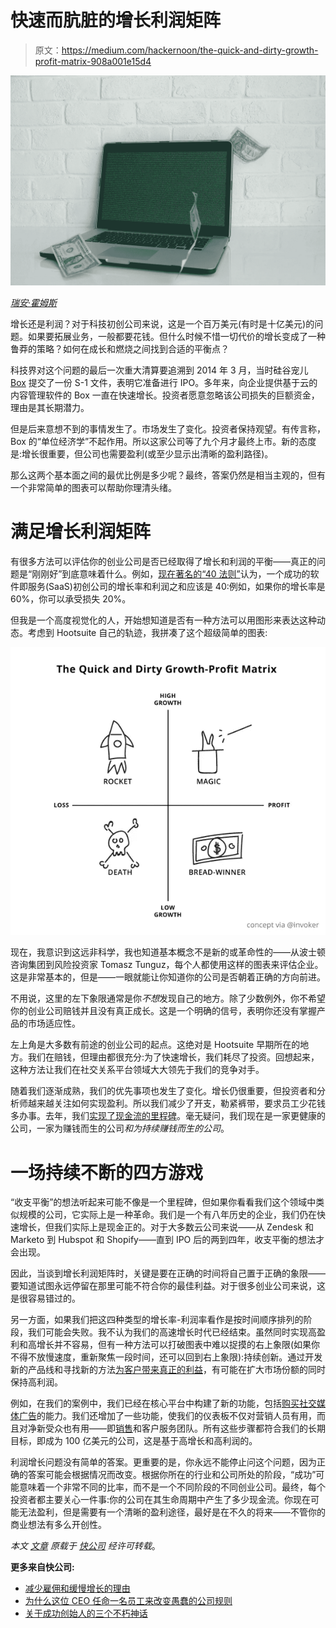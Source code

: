 # 快速而肮脏的增长利润矩阵

> 原文：<https://medium.com/hackernoon/the-quick-and-dirty-growth-profit-matrix-908a001e15d4>

![](img/7b0cc638db5a90a8c54ecd689a169147.png)

[*瑞安·霍姆斯*](https://www.fastcompany.com/user/ryan-holmes)

增长还是利润？对于科技初创公司来说，这是一个百万美元(有时是十亿美元)的问题。如果要拓展业务，一般都要花钱。但什么时候不惜一切代价的增长变成了一种鲁莽的策略？如何在成长和燃烧之间找到合适的平衡点？

科技界对这个问题的最后一次重大清算要追溯到 2014 年 3 月，当时硅谷宠儿 [Box](https://www.fastcompany.com/company/box) 提交了一份 S-1 文件，表明它准备进行 IPO。多年来，向企业提供基于云的内容管理软件的 Box 一直在快速增长。投资者愿意忽略该公司损失的巨额资金，理由是其长期潜力。

但是后来意想不到的事情发生了。市场发生了变化。投资者保持观望。有传言称，Box 的“单位经济学”不起作用。所以这家公司等了九个月才最终上市。新的态度是:增长很重要，但公司也需要盈利(或至少显示出清晰的盈利路径)。

那么这两个基本面之间的最优比例是多少呢？最终，答案仍然是相当主观的，但有一个非常简单的图表可以帮助你理清头绪。

# 满足增长利润矩阵

有很多方法可以评估你的创业公司是否已经取得了增长和利润的平衡——真正的问题是“刚刚好”到底意味着什么。例如，[现在著名的“40 法则”](http://feld.com/archives/2015/02/rule-40-healthy-saas-company.html)认为，一个成功的软件即服务(SaaS)初创公司的增长率和利润之和应该是 40:例如，如果你的增长率是 60%，你可以承受损失 20%。

但我是一个高度视觉化的人，开始想知道是否有一种方法可以用图形来表达这种动态。考虑到 Hootsuite 自己的轨迹，我拼凑了这个超级简单的图表:

![](img/959ad73da9ce36ff4f6ddf4fc690fea1.png)

现在，我意识到这远非科学，我也知道基本概念不是新的或革命性的——从波士顿咨询集团到风险投资家 Tomasz Tunguz，每个人都使用这样的图表来评估企业。这是非常基本的，但是——一眼就能让你知道你的公司是否朝着正确的方向前进。

不用说，这里的左下象限通常是你*不想*发现自己的地方。除了少数例外，你不希望你的创业公司赔钱并且没有真正成长。这是一个明确的信号，表明你还没有掌握产品的市场适应性。

左上角是大多数有前途的创业公司的起点。这绝对是 Hootsuite 早期所在的地方。我们在赔钱，但理由都很充分:为了快速增长，我们耗尽了投资。回想起来，这种方法让我们在社交关系平台领域大大领先于我们的竞争对手。

随着我们逐渐成熟，我们的优先事项也发生了变化。增长仍很重要，但投资者和分析师越来越关注如何实现盈利。所以我们减少了开支，勒紧裤带，要求员工少花钱多办事。去年，我们[实现了现金流的里程碑](https://www.linkedin.com/pulse/how-run-billion-dollar-company-2016-ryan-holmes?trk=mp-reader-card)。毫无疑问，我们现在是一家更健康的公司，一家为赚钱而生的公司*和为持续赚钱而生的公司*。

# 一场持续不断的四方游戏

“收支平衡”的想法听起来可能不像是一个里程碑，但如果你看看我们这个领域中类似规模的公司，它实际上是一种革命。我们是一个有八年历史的企业，我们仍在快速增长，但我们实际上是现金正的。对于大多数云公司来说——从 Zendesk 和 Marketo 到 Hubspot 和 Shopify——直到 IPO 后的两到四年，收支平衡的想法才会出现。

因此，当谈到增长利润矩阵时，关键是要在正确的时间将自己置于正确的象限——要知道试图永远停留在那里可能不符合你的最佳利益。对于很多创业公司来说，这是很容易错过的。

另一方面，如果我们把这四种类型的增长率-利润率看作是按时间顺序排列的阶段，我们可能会失败。我不认为我们的高速增长时代已经结束。虽然同时实现高盈利和高增长并不容易，但有一种方法可以打破图表中难以捉摸的右上象限(如果你不得不放慢速度，重新聚焦一段时间，还可以回到右上象限):持续创新。通过开发新的产品线和寻找新的方法[为客户带来真正的利益](http://www.amanet.org/training/articles/profitability-vs-growth-how-to-achieve-both.aspx)，有可能在扩大市场份额的同时保持高利润。

例如，在我们的案例中，我们已经在核心平台中构建了新的功能，包括[购买社交媒体广告](https://hootsuite.com/products/social-ads)的能力。我们还增加了一些功能，使我们的仪表板不仅对营销人员有用，而且对净新受众也有用——即[销售](https://hootsuite.com/solutions/social-selling?utm_source=publication&utm_medium=earned_media&utm_campaign=ryan_thought_leadership)和客户服务团队。所有这些步骤都符合我们的长期目标，即成为 100 亿美元的公司，这是基于高增长和高利润的。

利润增长问题没有简单的答案。更重要的是，你永远不能停止问这个问题，因为正确的答案可能会根据情况而改变。根据你所在的行业和公司所处的阶段，“成功”可能意味着一个非常不同的比率，而不是一个不同阶段的不同创业公司。最终，每个投资者都主要关心一件事:你的公司在其生命周期中产生了多少现金流。你现在可能无法盈利，但是需要有一个清晰的盈利途径，最好是在不久的将来——不管你的商业想法有多么开创性。

*本文* [*文章*](https://www.fastcompany.com/40424468/this-ceo-doodled-a-chart-to-help-your-startup-balance-growth-with-profit) *原载于* [*快公司*](https://www.fastcompany.com/) *经许可转载*。

**更多来自快公司:**

*   [减少雇佣和缓慢增长的理由](https://www.fastcompany.com/3050317/how-and-why-to-hire-less-and-grow-as-slowly-as-possible)
*   [为什么这位 CEO 任命一名员工来改变愚蠢的公司规则](https://www.fastcompany.com/3068931/why-this-ceo-appointed-an-employee-to-change-dumb-company-rules)
*   [关于成功创始人的三个不朽神话](https://www.fastcompany.com/40483237/three-myths-about-successful-founders-that-just-wont-die)